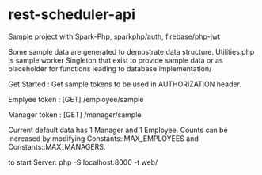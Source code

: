 # rest-scheduler-api

Sample project with Spark-Php, sparkphp/auth, firebase/php-jwt

Some sample data are generated to demostrate data structure. Utilities.php is sample worker Singleton that exist to provide sample data or as placeholder for functions leading to database implementation/

Get Started : Get sample tokens to be used in AUTHORIZATION header.

Emplyee token : [GET] /employee/sample

Manager token : [GET] /manager/sample

Current default data has 1 Manager and 1 Employee. Counts can be increased by modifying Constants::MAX_EMPLOYEES and Constants::MAX_MANAGERS.

to start Server: 
php -S localhost:8000 -t web/
